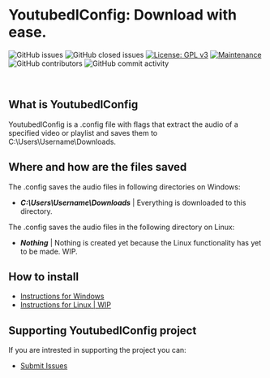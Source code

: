 # YoutubedlConfig: Download with ease.
![GitHub issues](https://img.shields.io/github/issues/hemiipatu/youtubedlconfig?style=for-the-badge)
![GitHub closed issues](https://img.shields.io/github/issues-closed/hemiipatu/youtubedlconfig?style=for-the-badge)
[![License: GPL v3](https://img.shields.io/badge/license-gplv3-blue.svg?style=for-the-badge)](https://www.gnu.org/licenses/gpl-3.0)
[![Maintenance](https://img.shields.io/badge/maintained%3f-no-red.svg?style=for-the-badge)](https://github.com/hemiipatu/minecraftportable/graphs/commit-activity)
![GitHub contributors](https://img.shields.io/github/contributors/hemiipatu/youtubedlconfig?style=for-the-badge)
![GitHub commit activity](https://img.shields.io/github/commit-activity/m/hemiipatu/youtubedlconfig?style=for-the-badge)

&nbsp;

## What is YoutubedlConfig
YoutubedlConfig is a .config file with flags that extract the audio of a specified video or playlist and saves them to C:\Users\Username\Downloads\.

## Where and how are the files saved
The .config saves the audio files in following directories on Windows:
 - **_C:\Users\Username\Downloads_** | Everything is downloaded to this directory.

The .config saves the audio files in the following directory on Linux:
 - **_Nothing_** | Nothing is created yet because the Linux functionality has yet to be made. WIP.
  
## How to install
 - [Instructions for Windows](https://github.com/hemiipatu/YoutubedlConfig/wiki/Installation-on-Windows.)
 - [Instructions for Linux | WIP]()

## Supporting YoutubedlConfig project
If you are intrested in supporting the project you can:
 - [Submit Issues](https://github.com/hemiipatu/youtubedlconfig/issues/new)
